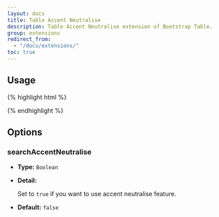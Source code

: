 ```yaml
---
layout: docs
title: Table Accent Neutralise
description: Table Accent Neutralise extension of Bootstrap Table.
group: extensions
redirect_from:
  - "/docs/extensions/"
toc: true
---
```


## Usage

{% highlight html %}
<script src="extensions/accent-neutralise/bootstrap-table-accent-neutralise.js"></script>
{% endhighlight %}

## Options

### searchAccentNeutralise

- **Type:** `Boolean`

- **Detail:**

  Set to `true` if you want to use accent neutralise feature.

- **Default:** `false`
